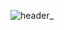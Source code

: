 ![header_](https://github.com/James-jb/James-jb/assets/85723291/d46b5e0b-2b4a-4afa-8fef-54b51607c04b)
